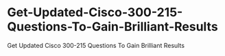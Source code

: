 # Get-Updated-Cisco-300-215-Questions-To-Gain-Brilliant-Results
Get Updated Cisco 300-215 Questions To Gain Brilliant Results
